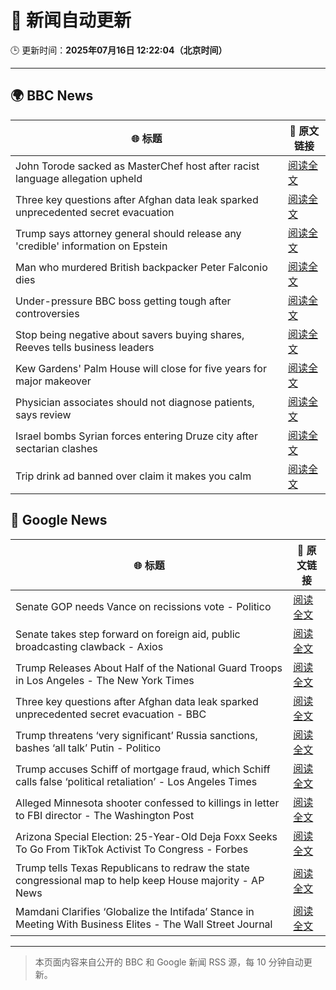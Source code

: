 # 🧠 新闻自动更新

🕒 更新时间：**2025年07月16日 12:22:04（北京时间）**

---

## 🌍 BBC News

| 🌐 标题 | 🔗 原文链接 |
|--------|-------------|
| John Torode sacked as MasterChef host after racist language allegation upheld | [阅读全文](https://www.bbc.com/news/articles/c8j1vzngdjpo) |
| Three key questions after Afghan data leak sparked unprecedented secret evacuation | [阅读全文](https://www.bbc.com/news/articles/c9w12kdg5zko) |
| Trump says attorney general should release any 'credible' information on Epstein | [阅读全文](https://www.bbc.com/news/articles/ckgl4dl334go) |
| Man who murdered British backpacker Peter Falconio dies | [阅读全文](https://www.bbc.com/news/articles/cjrlg4x8e78o) |
| Under-pressure BBC boss getting tough after controversies | [阅读全文](https://www.bbc.com/news/articles/c20pyjggzzro) |
| Stop being negative about savers buying shares, Reeves tells business leaders | [阅读全文](https://www.bbc.com/news/articles/cn4ld9v73dzo) |
| Kew Gardens' Palm House will close for five years for major makeover | [阅读全文](https://www.bbc.com/news/articles/cpwq08rxxklo) |
| Physician associates should not diagnose patients, says review | [阅读全文](https://www.bbc.com/news/articles/c70r7d7z0wro) |
| Israel bombs Syrian forces entering Druze city after sectarian clashes | [阅读全文](https://www.bbc.com/news/articles/c89e3j4e911o) |
| Trip drink ad banned over claim it makes you calm | [阅读全文](https://www.bbc.com/news/articles/c14e2d2ednpo) |

## 📰 Google News

| 🌐 标题 | 🔗 原文链接 |
|--------|-------------|
| Senate GOP needs Vance on recissions vote - Politico | [阅读全文](https://news.google.com/rss/articles/CBMirAFBVV95cUxNUkpNUWhJXzFYaklsaVZuMUp4SnRvZlZXRkVYTWJnX3lWSFFVRVhFejlvYm1fUU5tTkVuR2hsU0lDUTRMazFBOEQ1clB6R2FHb0tJTi1PVUVqTGx0Ujc0UVVyV2dydngwRVl6Rm9fX0EyeUV4RVJWaWhBOU1SZmExQXljUkVXakhxemE3ZnM1eW9LTEI4T09LcUVnOG5MdWNnYTR4dTNDeTV3dWI4?oc=5) |
| Senate takes step forward on foreign aid, public broadcasting clawback - Axios | [阅读全文](https://news.google.com/rss/articles/CBMimwFBVV95cUxQQkRHY3VRc2JmX1hBOFVGT3BRMWhNd0VJRDBFNWhDSjFkN0VWZDRFSzA1ZVFqNHRnTGdaeFZVNlg3WGxfN1ZkU0ZReFl0WGF6VHdlelZtbHBhc0dfUU0yTUNtWUtjWFlSRHJpVG1IQkQzT0lrN2xhaS1QanlYTWV0M0ZyM2dnY2NTa1F3dGpwaWJnQVRrZE90YTJNVQ?oc=5) |
| Trump Releases About Half of the National Guard Troops in Los Angeles - The New York Times | [阅读全文](https://news.google.com/rss/articles/CBMigAFBVV95cUxNVU5MTTg5SDNleDg3S3JtV1pEUTJsek4wSy03ZHJUYURVNWxzNDZUVjJyQlBJZ1NaS0JnSkRRSEc3TFJpRVpGV3ZMMXRGVHk0N2wtRm1ub0JiWWlhakJmQnAwT3dVTldVc0hnX0VVdjZ0WHdzdUQtMWJzd3lGY1JsTw?oc=5) |
| Three key questions after Afghan data leak sparked unprecedented secret evacuation - BBC | [阅读全文](https://news.google.com/rss/articles/CBMiWkFVX3lxTE5vUVJzUWtmX3B5bTM4WkJOS28xRkhWemJQSHBjUU4zUXoyUll0RWtybXprUXg0dW9fSGh4WnBMVTRBNzVPWTV4OG9xQklMX1pKNWE0M1NiclUzUdIBX0FVX3lxTE15T05Ra24wbFZPTlFNeWxVY2FZd3dKTTdXZEN4M082NG9tcXIxcUxRcVZJWGwzMExQeGhWS3dJMUlJLVlFSmtYaERoVHdLOTgtZmdITzlVTmRGMTBEMk9v?oc=5) |
| Trump threatens ‘very significant’ Russia sanctions, bashes ‘all talk’ Putin - Politico | [阅读全文](https://news.google.com/rss/articles/CBMimwFBVV95cUxOelM0bTg5MVZpMVRKQVM4YWRfcjdvNF9INzFhZ2d6UjY4ZFh3Y1A3YVdreFV6UDZ6YjlVSDdzUmdibzJfNlpvWVNlVWZWdEw0NThmNWxOVEx4V056dF9wMEJ0eWJBS216S2VXNlhteXJ3Y190YVBMNUpieExod0NMb2ItUkpfX0xqaURHRmxHYVJmQmtDY0lRV21XYw?oc=5) |
| Trump accuses Schiff of mortgage fraud, which Schiff calls false ‘political retaliation’ - Los Angeles Times | [阅读全文](https://news.google.com/rss/articles/CBMi0AFBVV95cUxQOE8wcjQ0c1c3OURyNGp4cC1LTWxxWHo4cXlUMEp2Um1Ud1puOHNvMmdtblVJeXhIR05KNWNKMF9lbXE3WHgzMEV2Qkg5Q3ZxSzNiQllDb0FGZFRMU2J1Q1BmeHlJTS1rUEFXcTZHZEJlUFNFTW5DZ1dFbk5tVzhtblUxSUpCaW1ZN09zZm1CbUNQbnFFblRBeHl2ZnZpNGJEWkRaNTkwdy1fcEFuQkw5bU1RVWxELWt3Q2NTQ3pfVmtoVTBOTDFndkVaOE1BUmZL?oc=5) |
| Alleged Minnesota shooter confessed to killings in letter to FBI director - The Washington Post | [阅读全文](https://news.google.com/rss/articles/CBMimgFBVV95cUxNMlNyaWNnbFBNZU51SHZPQzZEQS1TVzk0T2tpRDRkcWxNclNaUy1CN1Rndkg4RG1pRW5JVjY5RWp4VWVaTVRoeWZZemFFNmc4azlYbXcxSE10ZGNXelA5Z1g2MmJXWEhpZjRoTmdhanZCMHJPUGdYdGRoVmtMVWlEckNUNEVuaDMxcHpNRWxjQUJmZGZLYkFGWUJn?oc=5) |
| Arizona Special Election: 25-Year-Old Deja Foxx Seeks To Go From TikTok Activist To Congress - Forbes | [阅读全文](https://news.google.com/rss/articles/CBMizwFBVV95cUxQY3NhVHYwY2pBRl94SnNjZlcxaFZUaWZBc2FRbnVPcHlpMWU3WUpGQ2k5QXE0ajVnbFR5ektHTHBqS2pZajlWWEZqcE5TaGRCRmNoWFFVR05oN3ZwQXFfN0RidGd4bDh0YlhmWW9mS1AzcE14bXlWb01ENWFyakw5eXlNS3kzZW9sd0RVdnVKSFFoWkdhOHc2c0t6UUdqeUstaE5BaV9ULXNJaUFHVnhMSkMwTm43VmN3RWVZcVVuM0tUVU9aM0gycDAxRGR4MkU?oc=5) |
| Trump tells Texas Republicans to redraw the state congressional map to help keep House majority - AP News | [阅读全文](https://news.google.com/rss/articles/CBMisgFBVV95cUxPZDhaU2NHX09JQlZTQjc4dC1PVXNMRnRkMDFJanZqVEctc2dabW91UFVfbEF3clJkZ1Y3QTRVQndXQUc2Nk1tZUN5TTF1bnFfY090UGV4eFQ2MTB6eDg2U2ZoNEF1Q3lXRGpEUnpSZUNQSFN4MjNQbE81R0h0VHh4WEtMTGRwcndNeEpxTkFlQmdNQnk5TWd3Wkl4M3JQSHlBSTB0ckN5VkxGVHRyazVXbHRB?oc=5) |
| Mamdani Clarifies ‘Globalize the Intifada’ Stance in Meeting With Business Elites - The Wall Street Journal | [阅读全文](https://news.google.com/rss/articles/CBMixgFBVV95cUxOaThTMjFZZkNSdXVBbkU3blVKTkV1OFUwVEtVaWpBUEgzVEtqdDk3SFFTYTdBM1dRSElwYWsxeDJsdkV5Ynd3bEhGcV9jaE5JS1htWHlmRGVmTFlPMW5iMTEyMHJEcWtnVVFCYUEwUldGWFNCYUxYZ0xac1VIaUV4VDl2WEwwUVdvemJnR2ZQMHd6VWNkczd2eUprazdxOG9lS1Q3SFZaUnFWUmxGTU1DWlNxdjZ0WThkWXJITDhLSElwVUNYcnc?oc=5) |

---
> 本页面内容来自公开的 BBC 和 Google 新闻 RSS 源，每 10 分钟自动更新。